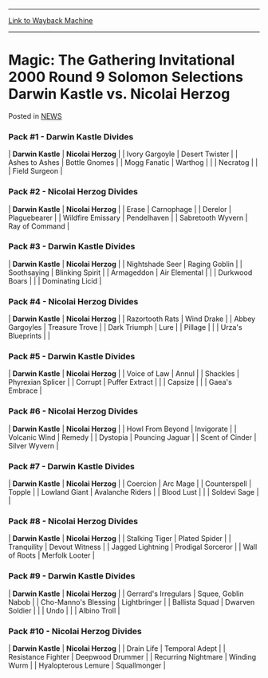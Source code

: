 
---
[Link to Wayback Machine](https://web.archive.org/web/20211202193717/https://magic.wizards.com/en/articles/archive/magic-gathering-invitational-2000-round-9-solomon-selections-darwin-kastle-vs)

[_metadata_:description]:- "Pack #1 - Darwin Kastle Divides Darwin Kastle Nicolai Herzog Ivory Gargoyle Desert Twister Ashes to Ashes Bottle Gnomes Mogg Fanatic Warthog Necratog Field Surgeon Pack #2 - Nicolai Herzog Divides Darwin Kastle Nicolai Herzog Erase Carnophage Derelor Plaguebearer Wildfire Emissary Pendelhaven Sabretooth Wyvern Ray of Command Pack #3 - Darwin Kastle Divides Darwin Kastle"
[_metadata_:generator]:- "Drupal 7 (http://drupal.org)"
[_metadata_:node]:- "963481"
[_metadata_:source]:- "div-main-content"
[_metadata_:title]:- "Magic: The Gathering Invitational 2000 Round 9 Solomon Selections Darwin Kastle vs. Nicolai Herzog"
[_metadata_:wayback_capture_timestamp]:- "2021-12-02 19:37:17"
[_metadata_:wayback_raw_url]:- "https://web.archive.org/web/20211202193717id_/https://magic.wizards.com/en/articles/archive/magic-gathering-invitational-2000-round-9-solomon-selections-darwin-kastle-vs"
[_metadata_:wayback_url]:- "https://magic.wizards.com/en/articles/archive/magic-gathering-invitational-2000-round-9-solomon-selections-darwin-kastle-vs"
---


Magic: The Gathering Invitational 2000 Round 9 Solomon Selections Darwin Kastle vs. Nicolai Herzog
==================================================================================================



 Posted in [NEWS](/en/articles)












### Pack #1 - Darwin Kastle Divides




| **Darwin Kastle** | **Nicolai Herzog** |
| Ivory Gargoyle | Desert Twister |
| Ashes to Ashes | Bottle Gnomes |
| Mogg Fanatic | Warthog |
|  | Necratog |
|  | Field Surgeon |

### Pack #2 - Nicolai Herzog Divides




| **Darwin Kastle** | **Nicolai Herzog** |
| Erase | Carnophage |
| Derelor | Plaguebearer |
| Wildfire Emissary | Pendelhaven |
| Sabretooth Wyvern | Ray of Command |

### Pack #3 - Darwin Kastle Divides




| **Darwin Kastle** | **Nicolai Herzog** |
| Nightshade Seer | Raging Goblin |
| Soothsaying | Blinking Spirit |
| Armageddon | Air Elemental |
|  | Durkwood Boars |
|  | Dominating Licid |

### Pack #4 - Nicolai Herzog Divides




| **Darwin Kastle** | **Nicolai Herzog** |
| Razortooth Rats | Wind Drake |
| Abbey Gargoyles | Treasure Trove |
| Dark Triumph | Lure |
| Pillage |  |
| Urza's Blueprints |  |

### Pack #5 - Darwin Kastle Divides




| **Darwin Kastle** | **Nicolai Herzog** |
| Voice of Law | Annul |
| Shackles | Phyrexian Splicer |
| Corrupt | Puffer Extract |
|  | Capsize |
|  | Gaea's Embrace |

### Pack #6 - Nicolai Herzog Divides




| **Darwin Kastle** | **Nicolai Herzog** |
| Howl From Beyond | Invigorate |
| Volcanic Wind | Remedy |
| Dystopia | Pouncing Jaguar |
| Scent of Cinder | Silver Wyvern |

### Pack #7 - Darwin Kastle Divides




| **Darwin Kastle** | **Nicolai Herzog** |
| Coercion | Arc Mage |
| Counterspell | Topple |
| Lowland Giant | Avalanche Riders |
| Blood Lust |  |
| Soldevi Sage |  |

### Pack #8 - Nicolai Herzog Divides




| **Darwin Kastle** | **Nicolai Herzog** |
| Stalking Tiger | Plated Spider |
| Tranquility | Devout Witness |
| Jagged Lightning | Prodigal Sorceror |
| Wall of Roots | Merfolk Looter |

### Pack #9 - Darwin Kastle Divides




| **Darwin Kastle** | **Nicolai Herzog** |
| Gerrard's Irregulars | Squee, Goblin Nabob |
| Cho-Manno's Blessing | Lightbringer |
| Ballista Squad | Dwarven Soldier |
|  | Undo |
|  | Albino Troll |

### Pack #10 - Nicolai Herzog Divides




| **Darwin Kastle** | **Nicolai Herzog** |
| Drain Life | Temporal Adept |
| Resistance Fighter | Deepwood Drummer |
| Recurring Nightmare | Winding Wurm |
| Hyalopterous Lemure | Squallmonger |







